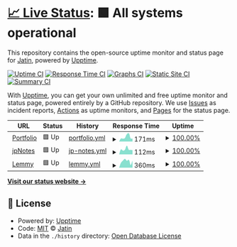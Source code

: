 # [📈 Live Status](https://status.jatinp.com): <!--live status--> **🟩 All systems operational**

This repository contains the open-source uptime monitor and status page for [Jatin](jatinp.com), powered by [Upptime](https://github.com/upptime/upptime).

[![Uptime CI](https://github.com/jatin-p/portfolio-uptime/workflows/Uptime%20CI/badge.svg)](https://github.com/jatin-p/portfolio-uptime/actions?query=workflow%3A%22Uptime+CI%22)
[![Response Time CI](https://github.com/jatin-p/portfolio-uptime/workflows/Response%20Time%20CI/badge.svg)](https://github.com/jatin-p/portfolio-uptime/actions?query=workflow%3A%22Response+Time+CI%22)
[![Graphs CI](https://github.com/jatin-p/portfolio-uptime/workflows/Graphs%20CI/badge.svg)](https://github.com/jatin-p/portfolio-uptime/actions?query=workflow%3A%22Graphs+CI%22)
[![Static Site CI](https://github.com/jatin-p/portfolio-uptime/workflows/Static%20Site%20CI/badge.svg)](https://github.com/jatin-p/portfolio-uptime/actions?query=workflow%3A%22Static+Site+CI%22)
[![Summary CI](https://github.com/jatin-p/portfolio-uptime/workflows/Summary%20CI/badge.svg)](https://github.com/jatin-p/portfolio-uptime/actions?query=workflow%3A%22Summary+CI%22)

With [Upptime](https://upptime.js.org), you can get your own unlimited and free uptime monitor and status page, powered entirely by a GitHub repository. We use [Issues](https://github.com/jatin-p/portfolio-uptime/issues) as incident reports, [Actions](https://github.com/jatin-p/portfolio-uptime/actions) as uptime monitors, and [Pages](https://status.jatinp.com) for the status page.

<!--start: status pages-->
<!-- This summary is generated by Upptime (https://github.com/upptime/upptime) -->
<!-- Do not edit this manually, your changes will be overwritten -->
<!-- prettier-ignore -->
| URL | Status | History | Response Time | Uptime |
| --- | ------ | ------- | ------------- | ------ |
| <img alt="" src="https://icons.duckduckgo.com/ip3/www.jatinp.com.ico" height="13"> [Portfolio](https://www.jatinp.com) | 🟩 Up | [portfolio.yml](https://github.com/jatin-p/portfolio-uptime/commits/HEAD/history/portfolio.yml) | <details><summary><img alt="Response time graph" src="./graphs/portfolio/response-time-week.png" height="20"> 171ms</summary><br><a href="https://status.jatinp.com/history/portfolio"><img alt="Response time 189" src="https://img.shields.io/endpoint?url=https%3A%2F%2Fraw.githubusercontent.com%2Fjatin-p%2Fportfolio-uptime%2FHEAD%2Fapi%2Fportfolio%2Fresponse-time.json"></a><br><a href="https://status.jatinp.com/history/portfolio"><img alt="24-hour response time 112" src="https://img.shields.io/endpoint?url=https%3A%2F%2Fraw.githubusercontent.com%2Fjatin-p%2Fportfolio-uptime%2FHEAD%2Fapi%2Fportfolio%2Fresponse-time-day.json"></a><br><a href="https://status.jatinp.com/history/portfolio"><img alt="7-day response time 171" src="https://img.shields.io/endpoint?url=https%3A%2F%2Fraw.githubusercontent.com%2Fjatin-p%2Fportfolio-uptime%2FHEAD%2Fapi%2Fportfolio%2Fresponse-time-week.json"></a><br><a href="https://status.jatinp.com/history/portfolio"><img alt="30-day response time 183" src="https://img.shields.io/endpoint?url=https%3A%2F%2Fraw.githubusercontent.com%2Fjatin-p%2Fportfolio-uptime%2FHEAD%2Fapi%2Fportfolio%2Fresponse-time-month.json"></a><br><a href="https://status.jatinp.com/history/portfolio"><img alt="1-year response time 189" src="https://img.shields.io/endpoint?url=https%3A%2F%2Fraw.githubusercontent.com%2Fjatin-p%2Fportfolio-uptime%2FHEAD%2Fapi%2Fportfolio%2Fresponse-time-year.json"></a></details> | <details><summary><a href="https://status.jatinp.com/history/portfolio">100.00%</a></summary><a href="https://status.jatinp.com/history/portfolio"><img alt="All-time uptime 100.00%" src="https://img.shields.io/endpoint?url=https%3A%2F%2Fraw.githubusercontent.com%2Fjatin-p%2Fportfolio-uptime%2FHEAD%2Fapi%2Fportfolio%2Fuptime.json"></a><br><a href="https://status.jatinp.com/history/portfolio"><img alt="24-hour uptime 100.00%" src="https://img.shields.io/endpoint?url=https%3A%2F%2Fraw.githubusercontent.com%2Fjatin-p%2Fportfolio-uptime%2FHEAD%2Fapi%2Fportfolio%2Fuptime-day.json"></a><br><a href="https://status.jatinp.com/history/portfolio"><img alt="7-day uptime 100.00%" src="https://img.shields.io/endpoint?url=https%3A%2F%2Fraw.githubusercontent.com%2Fjatin-p%2Fportfolio-uptime%2FHEAD%2Fapi%2Fportfolio%2Fuptime-week.json"></a><br><a href="https://status.jatinp.com/history/portfolio"><img alt="30-day uptime 100.00%" src="https://img.shields.io/endpoint?url=https%3A%2F%2Fraw.githubusercontent.com%2Fjatin-p%2Fportfolio-uptime%2FHEAD%2Fapi%2Fportfolio%2Fuptime-month.json"></a><br><a href="https://status.jatinp.com/history/portfolio"><img alt="1-year uptime 100.00%" src="https://img.shields.io/endpoint?url=https%3A%2F%2Fraw.githubusercontent.com%2Fjatin-p%2Fportfolio-uptime%2FHEAD%2Fapi%2Fportfolio%2Fuptime-year.json"></a></details>
| <img alt="" src="https://icons.duckduckgo.com/ip3/jpnotes.jatinp.com.ico" height="13"> [jpNotes](https://jpNotes.jatinp.com) | 🟩 Up | [jp-notes.yml](https://github.com/jatin-p/portfolio-uptime/commits/HEAD/history/jp-notes.yml) | <details><summary><img alt="Response time graph" src="./graphs/jp-notes/response-time-week.png" height="20"> 112ms</summary><br><a href="https://status.jatinp.com/history/jp-notes"><img alt="Response time 106" src="https://img.shields.io/endpoint?url=https%3A%2F%2Fraw.githubusercontent.com%2Fjatin-p%2Fportfolio-uptime%2FHEAD%2Fapi%2Fjp-notes%2Fresponse-time.json"></a><br><a href="https://status.jatinp.com/history/jp-notes"><img alt="24-hour response time 93" src="https://img.shields.io/endpoint?url=https%3A%2F%2Fraw.githubusercontent.com%2Fjatin-p%2Fportfolio-uptime%2FHEAD%2Fapi%2Fjp-notes%2Fresponse-time-day.json"></a><br><a href="https://status.jatinp.com/history/jp-notes"><img alt="7-day response time 112" src="https://img.shields.io/endpoint?url=https%3A%2F%2Fraw.githubusercontent.com%2Fjatin-p%2Fportfolio-uptime%2FHEAD%2Fapi%2Fjp-notes%2Fresponse-time-week.json"></a><br><a href="https://status.jatinp.com/history/jp-notes"><img alt="30-day response time 108" src="https://img.shields.io/endpoint?url=https%3A%2F%2Fraw.githubusercontent.com%2Fjatin-p%2Fportfolio-uptime%2FHEAD%2Fapi%2Fjp-notes%2Fresponse-time-month.json"></a><br><a href="https://status.jatinp.com/history/jp-notes"><img alt="1-year response time 106" src="https://img.shields.io/endpoint?url=https%3A%2F%2Fraw.githubusercontent.com%2Fjatin-p%2Fportfolio-uptime%2FHEAD%2Fapi%2Fjp-notes%2Fresponse-time-year.json"></a></details> | <details><summary><a href="https://status.jatinp.com/history/jp-notes">100.00%</a></summary><a href="https://status.jatinp.com/history/jp-notes"><img alt="All-time uptime 100.00%" src="https://img.shields.io/endpoint?url=https%3A%2F%2Fraw.githubusercontent.com%2Fjatin-p%2Fportfolio-uptime%2FHEAD%2Fapi%2Fjp-notes%2Fuptime.json"></a><br><a href="https://status.jatinp.com/history/jp-notes"><img alt="24-hour uptime 100.00%" src="https://img.shields.io/endpoint?url=https%3A%2F%2Fraw.githubusercontent.com%2Fjatin-p%2Fportfolio-uptime%2FHEAD%2Fapi%2Fjp-notes%2Fuptime-day.json"></a><br><a href="https://status.jatinp.com/history/jp-notes"><img alt="7-day uptime 100.00%" src="https://img.shields.io/endpoint?url=https%3A%2F%2Fraw.githubusercontent.com%2Fjatin-p%2Fportfolio-uptime%2FHEAD%2Fapi%2Fjp-notes%2Fuptime-week.json"></a><br><a href="https://status.jatinp.com/history/jp-notes"><img alt="30-day uptime 100.00%" src="https://img.shields.io/endpoint?url=https%3A%2F%2Fraw.githubusercontent.com%2Fjatin-p%2Fportfolio-uptime%2FHEAD%2Fapi%2Fjp-notes%2Fuptime-month.json"></a><br><a href="https://status.jatinp.com/history/jp-notes"><img alt="1-year uptime 100.00%" src="https://img.shields.io/endpoint?url=https%3A%2F%2Fraw.githubusercontent.com%2Fjatin-p%2Fportfolio-uptime%2FHEAD%2Fapi%2Fjp-notes%2Fuptime-year.json"></a></details>
| <img alt="" src="https://icons.duckduckgo.com/ip3/lemmy.pictures.ico" height="13"> [Lemmy](https://lemmy.pictures) | 🟩 Up | [lemmy.yml](https://github.com/jatin-p/portfolio-uptime/commits/HEAD/history/lemmy.yml) | <details><summary><img alt="Response time graph" src="./graphs/lemmy/response-time-week.png" height="20"> 360ms</summary><br><a href="https://status.jatinp.com/history/lemmy"><img alt="Response time 437" src="https://img.shields.io/endpoint?url=https%3A%2F%2Fraw.githubusercontent.com%2Fjatin-p%2Fportfolio-uptime%2FHEAD%2Fapi%2Flemmy%2Fresponse-time.json"></a><br><a href="https://status.jatinp.com/history/lemmy"><img alt="24-hour response time 383" src="https://img.shields.io/endpoint?url=https%3A%2F%2Fraw.githubusercontent.com%2Fjatin-p%2Fportfolio-uptime%2FHEAD%2Fapi%2Flemmy%2Fresponse-time-day.json"></a><br><a href="https://status.jatinp.com/history/lemmy"><img alt="7-day response time 360" src="https://img.shields.io/endpoint?url=https%3A%2F%2Fraw.githubusercontent.com%2Fjatin-p%2Fportfolio-uptime%2FHEAD%2Fapi%2Flemmy%2Fresponse-time-week.json"></a><br><a href="https://status.jatinp.com/history/lemmy"><img alt="30-day response time 427" src="https://img.shields.io/endpoint?url=https%3A%2F%2Fraw.githubusercontent.com%2Fjatin-p%2Fportfolio-uptime%2FHEAD%2Fapi%2Flemmy%2Fresponse-time-month.json"></a><br><a href="https://status.jatinp.com/history/lemmy"><img alt="1-year response time 437" src="https://img.shields.io/endpoint?url=https%3A%2F%2Fraw.githubusercontent.com%2Fjatin-p%2Fportfolio-uptime%2FHEAD%2Fapi%2Flemmy%2Fresponse-time-year.json"></a></details> | <details><summary><a href="https://status.jatinp.com/history/lemmy">100.00%</a></summary><a href="https://status.jatinp.com/history/lemmy"><img alt="All-time uptime 99.98%" src="https://img.shields.io/endpoint?url=https%3A%2F%2Fraw.githubusercontent.com%2Fjatin-p%2Fportfolio-uptime%2FHEAD%2Fapi%2Flemmy%2Fuptime.json"></a><br><a href="https://status.jatinp.com/history/lemmy"><img alt="24-hour uptime 100.00%" src="https://img.shields.io/endpoint?url=https%3A%2F%2Fraw.githubusercontent.com%2Fjatin-p%2Fportfolio-uptime%2FHEAD%2Fapi%2Flemmy%2Fuptime-day.json"></a><br><a href="https://status.jatinp.com/history/lemmy"><img alt="7-day uptime 100.00%" src="https://img.shields.io/endpoint?url=https%3A%2F%2Fraw.githubusercontent.com%2Fjatin-p%2Fportfolio-uptime%2FHEAD%2Fapi%2Flemmy%2Fuptime-week.json"></a><br><a href="https://status.jatinp.com/history/lemmy"><img alt="30-day uptime 100.00%" src="https://img.shields.io/endpoint?url=https%3A%2F%2Fraw.githubusercontent.com%2Fjatin-p%2Fportfolio-uptime%2FHEAD%2Fapi%2Flemmy%2Fuptime-month.json"></a><br><a href="https://status.jatinp.com/history/lemmy"><img alt="1-year uptime 99.98%" src="https://img.shields.io/endpoint?url=https%3A%2F%2Fraw.githubusercontent.com%2Fjatin-p%2Fportfolio-uptime%2FHEAD%2Fapi%2Flemmy%2Fuptime-year.json"></a></details>

<!--end: status pages-->

[**Visit our status website →**](https://status.jatinp.com)

## 📄 License

- Powered by: [Upptime](https://github.com/upptime/upptime)
- Code: [MIT](./LICENSE) © [Jatin](jatinp.com)
- Data in the `./history` directory: [Open Database License](https://opendatacommons.org/licenses/odbl/1-0/)
